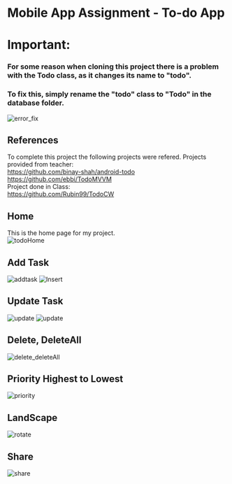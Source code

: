 # Mobile App Assignment - To-do App

# Important:
### For some reason when cloning this project there is a problem with the Todo class, as it changes its name to "todo".<br/>
### To fix this, simply rename the "todo" class to "Todo" in the database folder.
![error_fix](https://user-images.githubusercontent.com/41099034/113434225-4a285480-9400-11eb-8981-0fa8d3d77239.gif)

## References
To complete this project the following projects were refered. 
Projects provided from teacher:<br/>
https://github.com/binay-shah/android-todo<br/>
https://github.com/ebbi/TodoMVVM<br/>
Project done in Class:<br/>
https://github.com/Rubin99/TodoCW

## Home
This is the home page for my project.<br/>
![todoHome](https://user-images.githubusercontent.com/41099034/113428405-763ed800-93f6-11eb-8cc3-aa7df800fcd2.PNG)

## Add Task
![addtask](https://user-images.githubusercontent.com/41099034/113428491-9a021e00-93f6-11eb-945a-d64ab6dc4727.PNG)
![Insert](https://user-images.githubusercontent.com/41099034/113428536-af774800-93f6-11eb-841d-b9de0e5b42ec.gif)

## Update Task
![update](https://user-images.githubusercontent.com/41099034/113428569-bef69100-93f6-11eb-8a34-a4fdef5cd1c9.PNG)
![update](https://user-images.githubusercontent.com/41099034/113428610-cf0e7080-93f6-11eb-86ff-24d7823208ce.gif)

## Delete, DeleteAll
![delete_deleteAll](https://user-images.githubusercontent.com/41099034/113428621-d3d32480-93f6-11eb-848f-d449bf37e673.gif)

## Priority Highest to Lowest
![priority](https://user-images.githubusercontent.com/41099034/113428637-dc2b5f80-93f6-11eb-8e37-553de50da408.gif)

## LandScape
![rotate](https://user-images.githubusercontent.com/41099034/113428691-f6fdd400-93f6-11eb-923b-e7f415438e2a.gif)

## Share
![share](https://user-images.githubusercontent.com/41099034/113428728-07ae4a00-93f7-11eb-9568-3dc1fe414170.gif)
